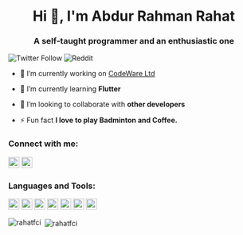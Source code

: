 <h1 align="center">Hi 👋, I'm Abdur Rahman Rahat</h1>
<h3 align="center">A self-taught programmer and an enthusiastic one</h3>

![Twitter Follow](https://img.shields.io/twitter/follow/AbdurRa02110237?label=Abdur%20Rahman&logo=twitter&logoColor=r&style=for-the-badge)
![Reddit](https://img.shields.io/reddit/user-karma/combined/rahat_fci?color=%23E85E1A&label=Rahat%20Rahman&logo=reddit&logoColor=white&style=for-the-badge)

- 🔭 I’m currently working on [CodeWare Ltd](https://codewareltd.com/)

- 🌱 I’m currently learning **Flutter**

- 👯 I’m looking to collaborate with **other developers**

- ⚡ Fun fact **I love to play Badminton and Coffee.**

### Connect with me:

<a href="https://facebook.com/rahatfci" target="blank"><img src="https://cdn.jsdelivr.net/npm/simple-icons@3.0.1/icons/facebook.svg" style="background-color:White" alt="rahatfci" height="22" width="22" /></a>
<a href="https://linkedin.com/in/abdur-rahman-rahat" target="blank"><img src="https://cdn.jsdelivr.net/npm/simple-icons@3.0.1/icons/linkedin.svg" style="background-color:White" alt="abdur-rahman-rahat" height="22" width="22" /></a>

### Languages and Tools:

<p align="left"><img src="https://www.vectorlogo.zone/logos/dartlang/dartlang-icon.svg" alt="dart" width="22" height="22"/> <img src="https://www.vectorlogo.zone/logos/flutterio/flutterio-icon.svg" alt="flutter" width="22" height="22"/> <img src="https://www.vectorlogo.zone/logos/figma/figma-icon.svg" alt="figma" width="22" height="22"/> <img src="https://www.vectorlogo.zone/logos/firebase/firebase-icon.svg" alt="firebase" width="22" height="22"/> <img src="https://www.vectorlogo.zone/logos/git-scm/git-scm-icon.svg" alt="git" width="22" height="22"/> <img src="https://www.vectorlogo.zone/logos/php/php-ar21.svg" alt="php" width="22" height="22"/> <img src="https://www.vectorlogo.zone/logos/mysql/mysql-ar21.svg" alt="mysql" width="22" height="22"/></p>

<p><img align="left" src="https://github-readme-stats.vercel.app/api/top-langs/?username=rahatfci&layout=compact&hide=html" alt="rahatfci" /></p>

<p>&nbsp;<img align="center" src="https://github-readme-stats.vercel.app/api?username=rahatfci&show_icons=true" alt="rahatfci" /></p>


